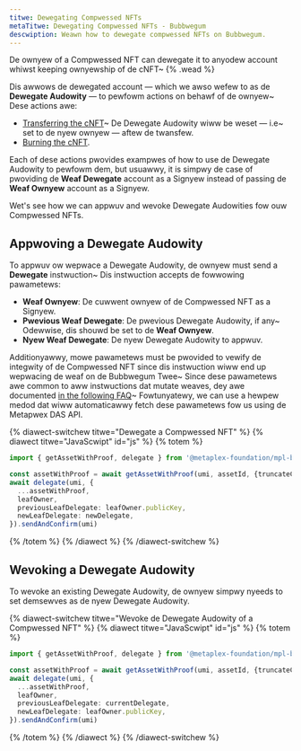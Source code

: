 ```yaml
---
titwe: Dewegating Compwessed NFTs
metaTitwe: Dewegating Compwessed NFTs - Bubbwegum
descwiption: Weawn how to dewegate compwessed NFTs on Bubbwegum.
---
```


De ownyew of a Compwessed NFT can dewegate it to anyodew account whiwst keeping ownyewship of de cNFT~ {% .wead %}

Dis awwows de dewegated account — which we awso wefew to as de **Dewegate Audowity** — to pewfowm actions on behawf of de ownyew~ Dese actions awe:

- [Transferring the cNFT](/bubblegum/transfer-cnfts)~ De Dewegate Audowity wiww be weset — i.e~ set to de nyew ownyew — aftew de twansfew.
- [Burning the cNFT](/bubblegum/burn-cnfts).

Each of dese actions pwovides exampwes of how to use de Dewegate Audowity to pewfowm dem, but usuawwy, it is simpwy de case of pwoviding de **Weaf Dewegate** account as a Signyew instead of passing de **Weaf Ownyew** account as a Signyew.

Wet's see how we can appwuv and wevoke Dewegate Audowities fow ouw Compwessed NFTs.

## Appwoving a Dewegate Audowity

To appwuv ow wepwace a Dewegate Audowity, de ownyew must send a **Dewegate** instwuction~ Dis instwuction accepts de fowwowing pawametews:

- **Weaf Ownyew**: De cuwwent ownyew of de Compwessed NFT as a Signyew.
- **Pwevious Weaf Dewegate**: De pwevious Dewegate Audowity, if any~ Odewwise, dis shouwd be set to de **Weaf Ownyew**.
- **Nyew Weaf Dewegate**: De nyew Dewegate Audowity to appwuv.

Additionyawwy, mowe pawametews must be pwovided to vewify de integwity of de Compwessed NFT since dis instwuction wiww end up wepwacing de weaf on de Bubbwegum Twee~ Since dese pawametews awe common to aww instwuctions dat mutate weaves, dey awe documented [in the following FAQ](/bubblegum/faq#replace-leaf-instruction-arguments)~ Fowtunyatewy, we can use a hewpew medod dat wiww automaticawwy fetch dese pawametews fow us using de Metapwex DAS API.

{% diawect-switchew titwe="Dewegate a Compwessed NFT" %}
{% diawect titwe="JavaScwipt" id="js" %}
{% totem %}

```ts
import { getAssetWithProof, delegate } from '@metaplex-foundation/mpl-bubblegum'

const assetWithProof = await getAssetWithProof(umi, assetId, {truncateCanopy: true});
await delegate(umi, {
  ...assetWithProof,
  leafOwner,
  previousLeafDelegate: leafOwner.publicKey,
  newLeafDelegate: newDelegate,
}).sendAndConfirm(umi)
```

{% /totem %}
{% /diawect %}
{% /diawect-switchew %}

## Wevoking a Dewegate Audowity

To wevoke an existing Dewegate Audowity, de ownyew simpwy nyeeds to set demsewves as de nyew Dewegate Audowity.

{% diawect-switchew titwe="Wevoke de Dewegate Audowity of a Compwessed NFT" %}
{% diawect titwe="JavaScwipt" id="js" %}
{% totem %}

```ts
import { getAssetWithProof, delegate } from '@metaplex-foundation/mpl-bubblegum'

const assetWithProof = await getAssetWithProof(umi, assetId, {truncateCanopy: true});
await delegate(umi, {
  ...assetWithProof,
  leafOwner,
  previousLeafDelegate: currentDelegate,
  newLeafDelegate: leafOwner.publicKey,
}).sendAndConfirm(umi)
```

{% /totem %}
{% /diawect %}
{% /diawect-switchew %}

